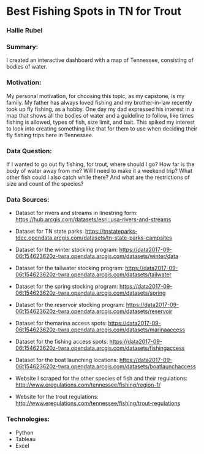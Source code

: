 # Best Fishing Spots in TN for Trout


### Hallie Rubel


### Summary:

I created an interactive dashboard with a map of Tennessee, consisting of bodies of water. 


### Motivation:

My personal motivation, for choosing this topic, as my capstone, is my family. My father has always loved fishing and my brother-in-law recently took up fly fishing, as a hobby. One day my dad expressed his interest in a map that shows
all the bodies of water and a guideline to follow, like times fishing is allowed, types of fish, size limit, and bait. This spiked my interest to look into creating something like that for them to use when deciding their fly fishing trips here in Tennessee.


### Data Question:

If I wanted to go out fly fishing, for trout, where should I go? How far is the body of water away from me? Will I need to make it a weekend trip? What other fish could I also catch while there? And what are the restrictions of size and count of the species?


### Data Sources:


- Dataset for rivers and streams in linestring form: https://hub.arcgis.com/datasets/esri::usa-rivers-and-streams

- Dataset for TN state parks: https://tnstateparks-tdec.opendata.arcgis.com/datasets/tn-state-parks-campsites

- Dataset for the winter stocking program: https://data2017-09-06t154623620z-twra.opendata.arcgis.com/datasets/winter/data

- Dataset for the tailwater stocking program: https://data2017-09-06t154623620z-twra.opendata.arcgis.com/datasets/tailwater

- Dataset for the spring stocking program: https://data2017-09-06t154623620z-twra.opendata.arcgis.com/datasets/spring

- Dataset for the reservoir stocking program: https://data2017-09-06t154623620z-twra.opendata.arcgis.com/datasets/reservoir

- Dataset for themarina access spots: https://data2017-09-06t154623620z-twra.opendata.arcgis.com/datasets/marinaaccess

- Dataset for the fishing access spots: https://data2017-09-06t154623620z-twra.opendata.arcgis.com/datasets/fishingaccess

- Dataset for the boat launching locations: https://data2017-09-06t154623620z-twra.opendata.arcgis.com/datasets/boatlaunchaccess

- Website I scraped for the other species of fish and their regulations: http://www.eregulations.com/tennessee/fishing/region-1/

- Website for the trout regulations: http://www.eregulations.com/tennessee/fishing/trout-regulations


### Technologies:


 - Python
 - Tableau
 - Excel
